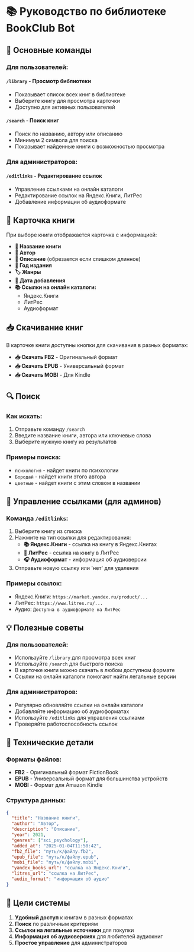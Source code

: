 # 📚 Руководство по библиотеке BookClub Bot

## 🚀 Основные команды

### Для пользователей:

#### `/library` - Просмотр библиотеки
- Показывает список всех книг в библиотеке
- Выберите книгу для просмотра карточки
- Доступно для активных пользователей

#### `/search` - Поиск книг
- Поиск по названию, автору или описанию
- Минимум 2 символа для поиска
- Показывает найденные книги с возможностью просмотра

### Для администраторов:

#### `/editlinks` - Редактирование ссылок
- Управление ссылками на онлайн каталоги
- Редактирование ссылок на Яндекс.Книги, ЛитРес
- Добавление информации об аудиоформате

## 📖 Карточка книги

При выборе книги отображается карточка с информацией:

- **📖 Название книги**
- **👤 Автор**
- **📝 Описание** (обрезается если слишком длинное)
- **📅 Год издания**
- **🏷️ Жанры**
- **📅 Дата добавления**
- **📚 Ссылки на онлайн каталоги:**
  - Яндекс.Книги
  - ЛитРес
  - Аудиоформат

## 📥 Скачивание книг

В карточке книги доступны кнопки для скачивания в разных форматах:

- **📥 Скачать FB2** - Оригинальный формат
- **📥 Скачать EPUB** - Универсальный формат
- **📥 Скачать MOBI** - Для Kindle

## 🔍 Поиск

### Как искать:
1. Отправьте команду `/search`
2. Введите название книги, автора или ключевые слова
3. Выберите нужную книгу из результатов

### Примеры поиска:
- `психология` - найдет книги по психологии
- `Бородай` - найдет книги этого автора
- `цветные` - найдет книги с этим словом в названии

## 🔗 Управление ссылками (для админов)

### Команда `/editlinks`:
1. Выберите книгу из списка
2. Нажмите на тип ссылки для редактирования:
   - **📚 Яндекс.Книги** - ссылка на книгу в Яндекс.Книгах
   - **📖 ЛитРес** - ссылка на книгу в ЛитРес
   - **🎧 Аудиоформат** - информация об аудиоверсии
3. Отправьте новую ссылку или 'нет' для удаления

### Примеры ссылок:
- Яндекс.Книги: `https://market.yandex.ru/product/...`
- ЛитРес: `https://www.litres.ru/...`
- Аудио: `Доступна в аудиоформате на ЛитРес`

## 💡 Полезные советы

### Для пользователей:
- Используйте `/library` для просмотра всех книг
- Используйте `/search` для быстрого поиска
- В карточке книги можно скачать в любом доступном формате
- Ссылки на онлайн каталоги помогают найти легальные версии

### Для администраторов:
- Регулярно обновляйте ссылки на онлайн каталоги
- Добавляйте информацию об аудиоформатах
- Используйте `/editlinks` для управления ссылками
- Проверяйте работоспособность ссылок

## 🔧 Технические детали

### Форматы файлов:
- **FB2** - Оригинальный формат FictionBook
- **EPUB** - Универсальный формат для большинства устройств
- **MOBI** - Формат для Amazon Kindle

### Структура данных:
```json
{
  "title": "Название книги",
  "author": "Автор",
  "description": "Описание",
  "year": 2021,
  "genres": ["sci_psychology"],
  "added_at": "2025-01-04T11:50:42",
  "fb2_file": "путь/к/файлу.fb2",
  "epub_file": "путь/к/файлу.epub",
  "mobi_file": "путь/к/файлу.mobi",
  "yandex_books_url": "ссылка на Яндекс.Книги",
  "litres_url": "ссылка на ЛитРес",
  "audio_format": "информация об аудио"
}
```

## 🎯 Цели системы

1. **Удобный доступ** к книгам в разных форматах
2. **Поиск** по различным критериям
3. **Ссылки на легальные источники** для покупки
4. **Информация об аудиоверсиях** для любителей аудиокниг
5. **Простое управление** для администраторов 